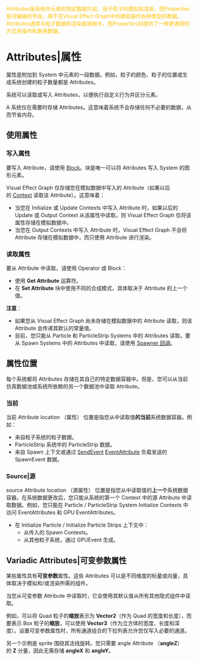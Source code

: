<font color="#ffc000">Attributes是系统中元素的特定数据片段，用于粒子的模拟和渲染，而Properties是可编辑的字段，用于在Visual Effect Graph中创建和操作各种类型的数据。Attributes通常与粒子数据和渲染直接相关，而Properties则提供了一种更通用的方式来操作和重用数据。</font>
# Attributes|属性

属性是附加到 System 中元素的一段数据。例如，粒子的颜色、粒子的位置或生成系统创建的粒子数量都是 Attributes。

系统可以读取或写入 Attributes，以便执行自定义行为并区分元素。

A 系统仅在需要时存储 Attributes。这意味着系统不会存储任何不必要的数据，从而节省内存。

## [](https://docs.unity3d.com/Packages/com.unity.visualeffectgraph@17.0/manual/Attributes.html#using-attributes)使用属性

### [](https://docs.unity3d.com/Packages/com.unity.visualeffectgraph@17.0/manual/Attributes.html#writing-attributes)写入属性

要写入 Attribute，请使用 [Block](https://docs.unity3d.com/Packages/com.unity.visualeffectgraph@17.0/manual/Blocks.html)。块是唯一可以将 Attributes 写入 System 的图形元素。

Visual Effect Graph 仅存储您在模拟数据中写入的 Attribute（如果以后的 [Context](https://docs.unity3d.com/Packages/com.unity.visualeffectgraph@17.0/manual/Contexts.html) 读取该 Attribute）。这意味着：

- 当您在 Initialize 或 Update Contexts 中写入 Attribute 时，如果以后的 Update 或 Output Context 从该属性中读取，则 Visual Effect Graph 仅将该属性存储在模拟数据中。
- 当您在 Output Contexts 中写入 Attribute 时，Visual Effect Graph 不会将 Attribute 存储在模拟数据中，而只使用 Attribute 进行渲染。

### [](https://docs.unity3d.com/Packages/com.unity.visualeffectgraph@17.0/manual/Attributes.html#reading-attributes)读取属性

要从 Attribute 中读取，请使用 Operator 或 Block：

- 使用 **Get Attribute** 运算符。
- 在 **Set Attribute** 块中使用不同的合成模式，具体取决于 Attribute 的上一个值。

**注意**：

- 如果您从 Visual Effect Graph 尚未存储在模拟数据中的 Attribute 读取，则该 Attribute 会传递其默认的常量值。
- 目前，您只能从 Particle 和 ParticleStrip Systems 中的 Attributes 读取。要从 Spawn Systems 中的 Attributes 中读取，请使用 [Spawner 回调](https://docs.unity3d.com/Packages/com.unity.visualeffectgraph@17.0/manual/SpawnerCallbacks.html)。

## [](https://docs.unity3d.com/Packages/com.unity.visualeffectgraph@17.0/manual/Attributes.html#attribute-locations)属性位置

每个系统都将 Attributes 存储在其自己的特定数据容器中。但是，您可以从当前仿真数据池或系统所依赖的另一个数据池中读取 Attribute。

### [](https://docs.unity3d.com/Packages/com.unity.visualeffectgraph@17.0/manual/Attributes.html#current)当前

当前 Attribute location （属性） 位置是指您从中读取值**的当前**系统数据容器。例如：

- 来自粒子系统的粒子数据。
- ParticleStrip 系统中的 ParticleStrip 数据。
- 来自 Spawn 上下文或通过 [SendEvent](https://docs.unity3d.com/Documentation/ScriptReference/VFX.VisualEffect.SendEvent.html) [EventAttribute](https://docs.unity3d.com/Documentation/ScriptReference/VFX.VFXEventAttribute.html) 负载发送的 SpawnEvent 数据。

### [](https://docs.unity3d.com/Packages/com.unity.visualeffectgraph@17.0/manual/Attributes.html#source)Source|源

source Attribute location （源属性） 位置是指您从中读取值的**上一个**系统数据容器。在系统数据更改后，您只能从系统的第一个 Context 中的源 Attribute 中读取数据。例如，您只能在 Particle / ParticleStrip System Initialize Contexts 中访问 EventAttributes 和 GPU EventAttributes。

- 在 Initialize Particle / Initialize Particle Strips 上下文中：
    - 从传入的 Spawn Contexts。
    - 从其他粒子系统，通过 GPUEvent 生成。

## [](https://docs.unity3d.com/Packages/com.unity.visualeffectgraph@17.0/manual/Attributes.html#variadic-attributes)Variadic Attributes|可变参数属性

某些属性具有**可变参数**属性。这些 Attributes 可以是不同维度的标量或向量，具体取决于模拟和/或渲染所需的组件。

当您从可变参数 Attribute 中读取时，它会使用其默认值从所有其他隐式组件中读取。

例如，可以将 Quad 粒子的**缩放**表示为 **Vector2**（作为 Quad 的宽度和长度），而要表示 Box 粒子的**缩放**，可以使用 **Vector3**（作为立方体的宽度、长度和深度）。设置可变参数属性时，所有通道组合的下拉列表允许您仅写入必要的通道。

另一个示例是 sprite 围绕其法线旋转。您只需要 angle Attribute （**angleZ**） 的 **Z** 分量，因此无需存储 **angleX** 和 **angleY**。